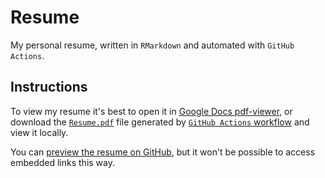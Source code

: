 # Resume
My personal resume, written in `RMarkdown` and automated with `GitHub Actions`.

## Instructions
To view my resume it's best to open it in [Google Docs pdf-viewer](https://docs.google.com/viewer?url=https://github.com/happyRip/Resume/raw/master/Resume.pdf), or download the [`Resume.pdf`](https://github.com/happyRip/Resume/raw/master/Resume.pdf) file generated by [`GitHub Actions` workflow](https://github.com/happyRip/Resume/blob/master/.github/workflows/makefile.yml) and view it locally.

You can [preview the resume on GitHub](https://github.com/happyRip/Resume/blob/master/Resume.pdf), but it won't be possible to access embedded links this way.
